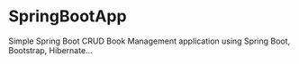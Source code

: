 # SpringBootApp

Simple Spring Boot CRUD Book Management application using Spring Boot, Bootstrap, Hibernate...
